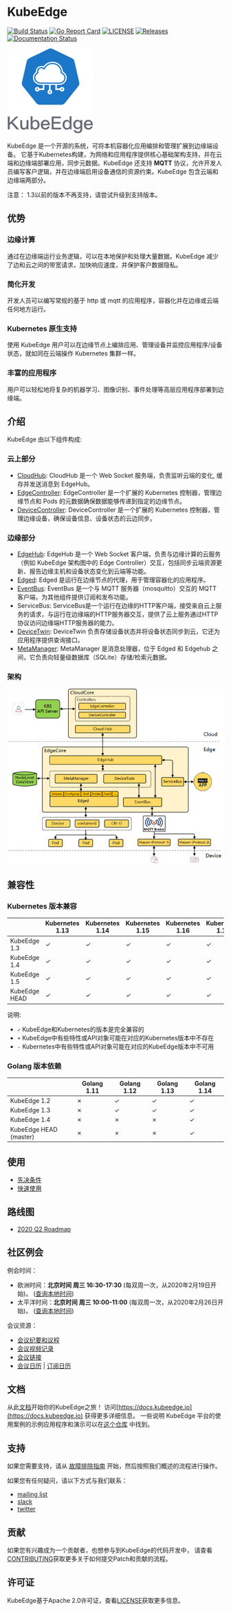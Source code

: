 # KubeEdge
[![Build Status](https://travis-ci.org/kubeedge/kubeedge.svg?branch=master)](https://travis-ci.org/kubeedge/kubeedge)
[![Go Report Card](https://goreportcard.com/badge/github.com/kubeedge/kubeedge)](https://goreportcard.com/report/github.com/kubeedge/kubeedge)
[![LICENSE](https://img.shields.io/github/license/kubeedge/kubeedge.svg?style=flat-square)](/LICENSE)
[![Releases](https://img.shields.io/github/release/kubeedge/kubeedge/all.svg?style=flat-square)](https://github.com/kubeedge/kubeedge/releases)
[![Documentation Status](https://readthedocs.org/projects/kubeedge/badge/?version=latest)](https://kubeedge.readthedocs.io/en/latest/?badge=latest)


![logo](./docs/images/KubeEdge_logo.png)

KubeEdge 是一个开源的系统，可将本机容器化应用编排和管理扩展到边缘端设备。 它基于Kubernetes构建，为网络和应用程序提供核心基础架构支持，并在云端和边缘端部署应用，同步元数据。KubeEdge 还支持 **MQTT** 协议，允许开发人员编写客户逻辑，并在边缘端启用设备通信的资源约束。KubeEdge 包含云端和边缘端两部分。

注意：
1.3以前的版本不再支持，请尝试升级到支持版本。

## 优势

### 边缘计算

通过在边缘端运行业务逻辑，可以在本地保护和处理大量数据。KubeEdge 减少了边和云之间的带宽请求，加快响应速度，并保护客户数据隐私。

### 简化开发

开发人员可以编写常规的基于 http 或 mqtt 的应用程序，容器化并在边缘或云端任何地方运行。

### Kubernetes 原生支持

使用 KubeEdge 用户可以在边缘节点上编排应用、管理设备并监控应用程序/设备状态，就如同在云端操作 Kubernetes 集群一样。

### 丰富的应用程序

用户可以轻松地将复杂的机器学习、图像识别、事件处理等高层应用程序部署到边缘端。

## 介绍

KubeEdge 由以下组件构成:

### 云上部分
- [CloudHub](/docs/components/cloud/cloudhub.md): CloudHub 是一个 Web Socket 服务端，负责监听云端的变化, 缓存并发送消息到 EdgeHub。
- [EdgeController](/docs/components/cloud/controller.md): EdgeController 是一个扩展的 Kubernetes 控制器，管理边缘节点和 Pods 的元数据确保数据能够传递到指定的边缘节点。
- [DeviceController](/docs/components/cloud/device_controller.md): DeviceController 是一个扩展的 Kubernetes 控制器，管理边缘设备，确保设备信息、设备状态的云边同步。


### 边缘部分
- [EdgeHub](/docs/components/edge/edgehub.md): EdgeHub 是一个 Web Socket 客户端，负责与边缘计算的云服务（例如 KubeEdge 架构图中的 Edge Controller）交互，包括同步云端资源更新、报告边缘主机和设备状态变化到云端等功能。
- [Edged](/docs/components/edge/edged.md): Edged 是运行在边缘节点的代理，用于管理容器化的应用程序。
- [EventBus](/docs/components/edge/eventbus.md): EventBus 是一个与 MQTT 服务器（mosquitto）交互的 MQTT 客户端，为其他组件提供订阅和发布功能。
- ServiceBus: ServiceBus是一个运行在边缘的HTTP客户端，接受来自云上服务的请求，与运行在边缘端的HTTP服务器交互，提供了云上服务通过HTTP协议访问边缘端HTTP服务器的能力。
- [DeviceTwin](/docs/components/edge/devicetwin.md): DeviceTwin 负责存储设备状态并将设备状态同步到云，它还为应用程序提供查询接口。
- [MetaManager](/docs/components/edge/metamanager.md): MetaManager 是消息处理器，位于 Edged 和 Edgehub 之间，它负责向轻量级数据库（SQLite）存储/检索元数据。


### 架构

![架构图](docs/images/kubeedge_arch.png)

## 兼容性

### Kubernetes 版本兼容

|                     | Kubernetes 1.13 | Kubernetes 1.14 | Kubernetes 1.15 | Kubernetes 1.16 | Kubernetes 1.17 | Kubernetes 1.18 | Kubernetes 1.19 |
|---------------------|-----------------|-----------------|-----------------|-----------------|-----------------|-----------------|-----------------|
| KubeEdge 1.3        | ✓               | ✓              | ✓               | ✓               | ✓               | ✓               | ✓              |
| KubeEdge 1.4        | ✓               | ✓              | ✓               | ✓               | ✓              | ✓               | ✓               |
| KubeEdge 1.5        | ✓               | ✓              | ✓               | ✓               | ✓              | ✓               | ✓               |
| KubeEdge HEAD       | ✓               | ✓              | ✓               | ✓               | ✓              | ✓               | ✓               |

说明:
* `✓` KubeEdge和Kubernetes的版本是完全兼容的
* `+` KubeEdge中有些特性或API对象可能在对应的Kubernetes版本中不存在
* `-` Kubernetes中有些特性或API对象可能在对应的KubeEdge版本中不可用

### Golang 版本依赖

|                         | Golang 1.11     | Golang 1.12     | Golang 1.13     | Golang 1.14     |
|-------------------------|-----------------|-----------------|-----------------|-----------------|
| KubeEdge 1.2            | ✗               | ✓               | ✓               | ✓               |
| KubeEdge 1.3            | ✗               | ✓               | ✓               | ✓               |
| KubeEdge 1.4            | ✗               | ✗               | ✗               | ✓               |
| KubeEdge HEAD (master)  | ✗               | ✗               | ✗               | ✓               |

## 使用

* [先决条件](./docs/setup/kubeedge_precheck.md)
* [快速使用](./docs/setup/keadm.md)

## 路线图

* [2020 Q2 Roadmap](./docs/roadmap_zh.md#2020-q2-roadmap)

## 社区例会

例会时间：
- 欧洲时间：**北京时间 周三 16:30-17:30** (每双周一次，从2020年2月19日开始)。
([查询本地时间](https://www.thetimezoneconverter.com/?t=16%3A30&tz=GMT%2B8&))
- 太平洋时间：**北京时间 周三 10:00-11:00** (每双周一次，从2020年2月26日开始)。
([查询本地时间](https://www.thetimezoneconverter.com/?t=10%3A00&tz=GMT%2B8&))

会议资源：
- [会议纪要和议程](https://docs.google.com/document/d/1Sr5QS_Z04uPfRbA7PrXr3aPwCRpx7EtsyHq7mp6CnHs/edit)
- [会议视频记录](https://www.youtube.com/playlist?list=PLQtlO1kVWGXkRGkjSrLGEPJODoPb8s5FM)
- [会议链接](https://zoom.us/j/4167237304)
- [会议日历](https://calendar.google.com/calendar/embed?src=8rjk8o516vfte21qibvlae3lj4%40group.calendar.google.com) | [订阅日历](https://calendar.google.com/calendar?cid=OHJqazhvNTE2dmZ0ZTIxcWlidmxhZTNsajRAZ3JvdXAuY2FsZW5kYXIuZ29vZ2xlLmNvbQ)

## 文档

从此[文档](./doc/getting-started.md)开始你的KubeEdge之旅！
访问[https://docs.kubeedge.io](https://docs.kubeedge.io) 获得更多详细信息。
一些说明 KubeEdge 平台的使用案例的示例应用程序和演示可以在[这个仓库](https://github.com/kubeedge/examples) 中找到。

## 支持

如果您需要支持，请从 [故障排除指南](./docs/troubleshooting.md) 开始，然后按照我们概述的流程进行操作。

如果您有任何疑问，请以下方式与我们联系：

- [mailing list](https://groups.google.com/forum/#!forum/kubeedge)
- [slack](https://join.slack.com/t/kubeedge/shared_invite/enQtNjc0MTg2NTg2MTk0LWJmOTBmOGRkZWNhMTVkNGU1ZjkwNDY4MTY4YTAwNDAyMjRkMjdlMjIzYmMxODY1NGZjYzc4MWM5YmIxZjU1ZDI)
- [twitter](https://twitter.com/kubeedge)

## 贡献

如果您有兴趣成为一个贡献者，也想参与到KubeEdge的代码开发中，
请查看[CONTRIBUTING](CONTRIBUTING.md)获取更多关于如何提交Patch和贡献的流程。

## 许可证

KubeEdge基于Apache 2.0许可证，查看[LICENSE](LICENSE)获取更多信息。
